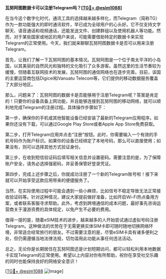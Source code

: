 **瓦努阿图数据卡可以注册Telegram吗？[[TG💪+ @esim1088](https://t.me/s/esim1088)]**

在当今这个数字化时代，通讯工具的选择越来越多样化，而Telegram（简称TG）作为一款功能强大的即时通讯软件，早已成为全球用户的心头好。它不仅支持文字聊天、语音通话和视频通话，还能发送文件、创建群组以及使用机器人等功能。然而，对于某些国家或地区的用户来说，可能需要借助特定的数据卡来实现Telegram的正常使用。今天，我们就来聊聊瓦努阿图数据卡是否可以用来注册Telegram。

首先，让我们了解一下瓦努阿图的基本情况。瓦努阿图是一个位于南太平洋的小岛国，以其美丽的自然风光和独特的文化吸引了众多游客。虽然这里的生活节奏较为缓慢，但随着互联网技术的发展，瓦努阿图的通信网络也在逐步完善。目前，该国的主要运营商包括Digicel和Vanuatu Telecom等，它们提供的移动数据服务覆盖了大部分地区。

那么，问题来了：瓦努阿图的数据卡是否能够用于注册Telegram呢？答案是肯定的！只要你的设备具备上网功能，并且能够连接到瓦努阿图的移动网络，就可以顺利地完成Telegram的注册过程。具体操作步骤如下：

第一步，确保你的手机或其他智能设备已经安装了最新的Telegram应用程序。如果你还没有下载，可以通过Google Play Store或者Apple App Store免费获取。

第二步，打开Telegram应用并点击“注册”按钮。此时，你需要输入一个有效的手机号码作为账户标识。如果你的设备已经绑定了本地号码，那么可以直接使用；如果没有，则可以选择其他方式验证身份。

第三步，在收到短信验证码后填写相关信息并设置密码。需要注意的是，为了保障账户安全，请务必选择强密码，并妥善保管好登录凭证。

第四步，完成上述步骤之后，你就成功注册了一个新的Telegram账号啦！接下来就可以开始享受这款应用带来的便捷服务了。

当然，在实际使用过程中可能会遇到一些小麻烦，比如信号不稳定导致无法正常接收验证码等。针对这种情况，建议大家提前做好准备，比如开启Wi-Fi热点备用方案，或者联系客服寻求帮助。此外，考虑到跨境通信的成本问题，最好事先咨询运营商关于漫游资费的具体规定，以免产生不必要的费用。

值得一提的是，随着eSIM技术的进步，越来越多的人开始尝试通过虚拟号码注册Telegram。这种做法的优势在于无需更换实体SIM卡即可随时随地切换网络环境，非常适合经常旅行的朋友。不过需要注意的是，尽管eSIM卡具有诸多便利之处，但仍需遵循当地法律法规，切勿滥用此功能从事任何违法活动。

总之，无论你是长期居住在瓦努阿图还是计划短期访问，都可以轻松利用本地数据卡实现Telegram的正常使用。希望以上内容对你有所帮助，祝你在享受社交乐趣的同时也能保持良好的网络安全意识！

[[TG💪+ @esim1088](https://t.me/s/esim1088) ![Image](https://i.postimg.cc/4NQfJmqS/Snipaste-2025-05-13-00-14-12.png)]